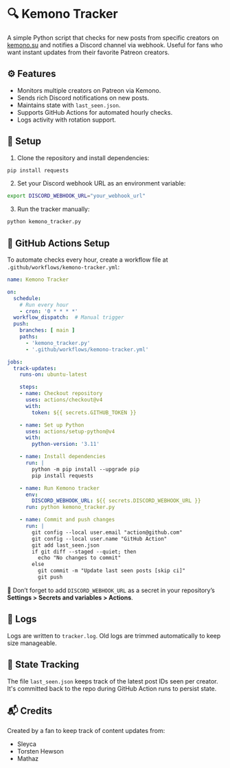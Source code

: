 # 🔍 Kemono Tracker

A simple Python script that checks for new posts from specific creators on [kemono.su](https://kemono.su) and notifies a Discord channel via webhook. Useful for fans who want instant updates from their favorite Patreon creators.

## ⚙️ Features

- Monitors multiple creators on Patreon via Kemono.
- Sends rich Discord notifications on new posts.
- Maintains state with `last_seen.json`.
- Supports GitHub Actions for automated hourly checks.
- Logs activity with rotation support.

## 🚀 Setup

1. Clone the repository and install dependencies:

```bash
pip install requests
```

2. Set your Discord webhook URL as an environment variable:

```bash
export DISCORD_WEBHOOK_URL="your_webhook_url"
```

3. Run the tracker manually:

```bash
python kemono_tracker.py
```

## 🤖 GitHub Actions Setup

To automate checks every hour, create a workflow file at `.github/workflows/kemono-tracker.yml`:

```yaml
name: Kemono Tracker

on:
  schedule:
    # Run every hour
    - cron: '0 * * * *'
  workflow_dispatch:  # Manual trigger
  push:
    branches: [ main ]
    paths: 
      - 'kemono_tracker.py'
      - '.github/workflows/kemono-tracker.yml'

jobs:
  track-updates:
    runs-on: ubuntu-latest

    steps:
    - name: Checkout repository
      uses: actions/checkout@v4
      with:
        token: ${{ secrets.GITHUB_TOKEN }}

    - name: Set up Python
      uses: actions/setup-python@v4
      with:
        python-version: '3.11'

    - name: Install dependencies
      run: |
        python -m pip install --upgrade pip
        pip install requests

    - name: Run Kemono tracker
      env:
        DISCORD_WEBHOOK_URL: ${{ secrets.DISCORD_WEBHOOK_URL }}
      run: python kemono_tracker.py

    - name: Commit and push changes
      run: |
        git config --local user.email "action@github.com"
        git config --local user.name "GitHub Action"
        git add last_seen.json
        if git diff --staged --quiet; then
          echo "No changes to commit"
        else
          git commit -m "Update last seen posts [skip ci]"
          git push
```

📌 Don’t forget to add `DISCORD_WEBHOOK_URL` as a secret in your repository’s **Settings > Secrets and variables > Actions**.

## 📄 Logs

Logs are written to `tracker.log`. Old logs are trimmed automatically to keep size manageable.

## 📁 State Tracking

The file `last_seen.json` keeps track of the latest post IDs seen per creator. It's committed back to the repo during GitHub Action runs to persist state.

## 📬 Credits

Created by a fan to keep track of content updates from:

- Sleyca
- Torsten Hewson
- Mathaz
